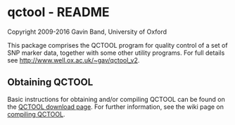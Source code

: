 # qctool - README
Copyright 2009-2016 Gavin Band, University of Oxford

This package comprises the QCTOOL program for quality control of a set of SNP marker data,
together with some other utility programs.  For full details see <http://www.well.ox.ac.uk/~gav/qctool_v2>.

## Obtaining QCTOOL ##

Basic instructions for obtaining and/or compiling QCTOOL can be found on the [QCTOOL download page](http://www.well.ox.ac.uk/~gav/qctool_v2/#download).  For further information, see the wiki page on [compiling QCTOOL](https://bitbucket.org/gavinband/qctool/wiki/Compiling%20QCTOOL).